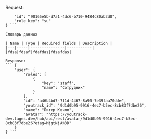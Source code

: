 Request:
``` {
    "id": "90165e5b-d7a1-4dc6-b710-9484c80ab3d8",
    "role_key": "su"
} ```

Словарь данных

| Name | Type | Required fields | Description |
|---|-----|---------------|-----------|
|fdsa|fdsaf|fdafdas|fdsafdas|

Response:
``` {
    "user": {
        "roles": [
            {
                "key": "staff",
                "name": "Сотрудник"
            }
        ],
        "id": "a46b4bd7-7f1d-4467-8a90-7e39faa70dde",
        "youtrack_id": "9d1d0b95-9916-4ec7-b5ec-8cb83f7dbe26",
        "name": "Питер Квилл",
        "avatar": "https://youtrack-dev.tages.dev/hub/api/rest/avatar/9d1d0b95-9916-4ec7-b5ec-8cb83f7dbe26?etag=MjgtNjA%3D"
    }
} ```
